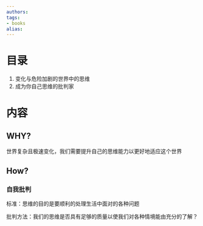 ```yaml
---
authors:
tags:
- books 
alias:
---
```


# 目录

1. 变化与危险加剧的世界中的思维
2. 成为你自己思维的批判家


# 内容

## WHY?

世界复杂且极速变化，我们需要提升自己的思维能力以更好地适应这个世界

## How?

### 自我批判

标准：思维的目的是要顺利的处理生活中面对的各种问题

批判方法：我们的思维是否具有足够的质量以使我们对各种情境能由充分的了解？



